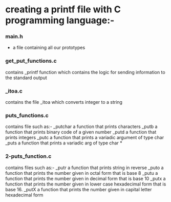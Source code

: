 # creating a printf file with C programming language:-

### main.h
- a file containing all our prototypes

### get_put_functions.c
contains _printf function which contains the logic for sending information to the standard output

### _itoa.c
contains the file _itoa which converts integer to a string

### puts_functions.c
contains file such as:- _putchar a function that prints characters
			_putb a function that prints binary code of a given number
			_putd a function that prints integers
			_putc a function that prints a variadic argument of type char
			_puts a function that prints a variadic arg of type char *

### 2-puts_function.c
contains files such as:- _putr a function that prints string in reverse
			_puto a function that prints the number given in octal form that is base 8
			_putu a function that prints the number given in decimal form that is base 10
			_putx a function that prints the number given in lower case hexadecimal form that is base 16.
			_putX a function that prints the number given in capital letter hexadecimal form
